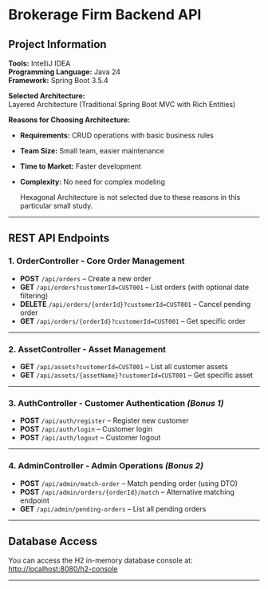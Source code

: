 # Brokerage Firm Backend API

## Project Information
**Tools:** IntelliJ IDEA  
**Programming Language:** Java 24  
**Framework:** Spring Boot 3.5.4  

**Selected Architecture:**  
Layered Architecture (Traditional Spring Boot MVC with Rich Entities)

**Reasons for Choosing Architecture:**
- **Requirements:** CRUD operations with basic business rules  
- **Team Size:** Small team, easier maintenance  
- **Time to Market:** Faster development  
- **Complexity:** No need for complex modeling

  Hexagonal Architecture is not selected due to these reasons in this particular small study.

---

## REST API Endpoints

### 1. OrderController - Core Order Management
- **POST** `/api/orders` – Create a new order  
- **GET** `/api/orders?customerId=CUST001` – List orders (with optional date filtering)  
- **DELETE** `/api/orders/{orderId}?customerId=CUST001` – Cancel pending order  
- **GET** `/api/orders/{orderId}?customerId=CUST001` – Get specific order  

---

### 2. AssetController - Asset Management
- **GET** `/api/assets?customerId=CUST001` – List all customer assets  
- **GET** `/api/assets/{assetName}?customerId=CUST001` – Get specific asset  

---

### 3. AuthController - Customer Authentication *(Bonus 1)*
- **POST** `/api/auth/register` – Register new customer  
- **POST** `/api/auth/login` – Customer login  
- **POST** `/api/auth/logout` – Customer logout  

---

### 4. AdminController - Admin Operations *(Bonus 2)*
- **POST** `/api/admin/match-order` – Match pending order (using DTO)  
- **POST** `/api/admin/orders/{orderId}/match` – Alternative matching endpoint  
- **GET** `/api/admin/pending-orders` – List all pending orders  

---

## Database Access
You can access the H2 in-memory database console at:  
[http://localhost:8080/h2-console](http://localhost:8080/h2-console)

---
